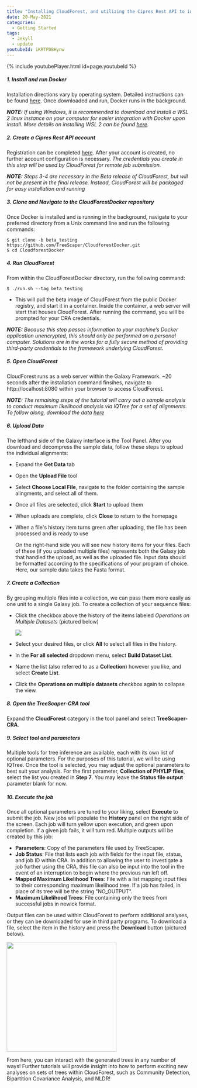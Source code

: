 ```yaml
---
title: "Installing CloudForest, and utilizing the Cipres Rest API to infer trees"
date: 20-May-2021
categories:
  - Getting Started
tags:
  - Jekyll
  - update
youtubeId: iKRTPDBHynw
---
```

{% include youtubePlayer.html id=page.youtubeId %}

##### 1. Install and run Docker
Installation directions vary by operating system. Detailed instructions can be found [here](https://docs.docker.com/get-docker/). Once downloaded and run, Docker runs in the background. 
  
***NOTE:*** *If using Windows, it is recommended to download and install a WSL 2 linux instance on your computer for easier integration with Docker upon install. More details on installing WSL 2 can be found [here](https://www.omgubuntu.co.uk/how-to-install-wsl2-on-windows-10).*  
  
##### 2. Create a Cipres Rest API account
Registration can be completed [here](https://www.phylo.org/restusers/register.action). After your account is created, no further account configuration is necessary. *The credentials you create in this step will be used by CloudForest for remote job submission.*

***NOTE:*** *Steps 3-4 are necessary in the Beta release of CloudForest, but will not be present in the final release. Instead, CloudForest will be packaged for easy installation and running*

##### 3. Clone and Navigate to the CloudForestDocker repository
Once Docker is installed and is running in the background, navigate to your preferred directory from a Unix command line and run the following commands:  
```
$ git clone -b beta_testing https://github.com/TreeScaper/CloudforestDocker.git
$ cd CloudforestDocker  
```

##### 4. Run CloudForest
From within the CloudForestDocker directory, run the following command:  
```
$ ./run.sh --tag beta_testing
```

- This will pull the beta image of CloudForest from the public Docker registry, and start it in a container. Inside the container, a web server will start that houses CloudForest.
After running the command, you will be prompted for your CRA credentials.

***NOTE:*** *Because this step passes information to your machine’s Docker application unencrypted, this should only be performed on a personal computer. Solutions are in the works for a fully secure method of providing third-party credentials to the framework underlying CloudForest.*

##### 5. Open CloudForest
CloudForest runs as a web server within the Galaxy Framework. ~20 seconds after the installation command finsihes, navigate to http://localhost:8080 within your browser to access CloudForest.

***NOTE:*** *The remaining steps of the tutorial will carry out a sample analysis to conduct maximum likelihood analysis via IQTree for a set of alignments. To follow along, download the data [here](https://github.com/TreeScaper/TreeScaper.github.io/blob/master/sample_data/turtles_alignments.zip)*

##### 6. Upload Data
The lefthand side of the Galaxy interface is the Tool Panel. After you download and decompress the sample data, follow these steps to upload the individual alignments:
- Expand the **Get Data** tab
- Open the **Upload File** tool
- Select **Choose Local File**, navigate to the folder containing the sample alingments, and select all of them.
- Once all files are selected,  click **Start** to upload them
- When uploads are complete, click **Close** to return to the homepage
- When a file's history item turns green after uploading, the file has been processed and is ready to use

    On the right-hand side you will see new history items for your files. Each of these (if you uploaded multiple files) represents both the Galaxy job that handled the upload, as well as the uploaded file.
    Input data should be formatted according to the specifications of your program of choice. Here, our sample data takes the Fasta format.

##### 7. Create a Collection
By grouping multiple files into a collection, we can pass them more easily as one unit to a single Galaxy job. To create a collection of your sequence files:
- Click the checkbox above the history of the items labeled *Operations on Multiple Datasets* (pictured below)

    <img src="https://i.imgur.com/6ORbi8q.png"/>

- Select your desired files, or click **All** to select all files in the history.
- In the **For all selected** dropdown menu, select **Build Dataset List**.
- Name the list (also referred to as a **Collection**) however you like, and select **Create List**.
- Click the **Operations on multiple datasets** checkbox again to collapse the view.

##### 8. Open the TreeScaper-CRA tool
Expand the **CloudForest** category in the tool panel and select **TreeScaper-CRA**.
##### 9. Select tool and parameters
Multiple tools for tree inference are available, each with its own list of optional parameters. For the purposes of this tutorial, we will be using IQTree.
Once the tool is selected, you may adjust the optional parameters to best suit your analysis.
For the first parameter, **Collection of PHYLIP files**, select the list you created in **Step 7**.
You may leave the **Status file output** parameter blank for now.
##### 10. Execute the job
Once all optional parameters are tuned to your liking, select **Execute** to submit the job. New jobs will populate the **History** panel on the right side of the screen. Each job will turn yellow upon execution, and green upon completion. If a given job fails, it will turn red. Multiple outputs will be created by this job:
- **Parameters**: Copy of the parameters file used by TreeScaper.
- **Job Status**: File that lists each job with fields for the input file, status, and job ID within CRA. In addition to allowing the user to investigate a job further using the CRA, this file can also be input into the tool in the event of an interruption to begin where the previous run left off.
- **Mapped Maximum Likelihood Trees**: File with a list mapping input files to their corresponding maximum likelihood tree. If a job has failed, in place of its tree will be the string "NO_OUTPUT".
- **Maximum Likelihood Trees**: File containing only the trees from successful jobs in newick format.

Output files can be used within CloudForest to perform additional analyses, or they can be downloaded for use in third party programs. To download a file, select the item in the history and press the **Download** button (pictured below).

<img src="../../assets/images/max_likelihood_tree.png" width="300">

From here, you can interact with the generated trees in any number of ways! Further tutorials will provide insight into how to perform exciting new analyses on sets of trees within CloudForest, such as Community Detection, Bipartition Covariance Analysis, and NLDR!
